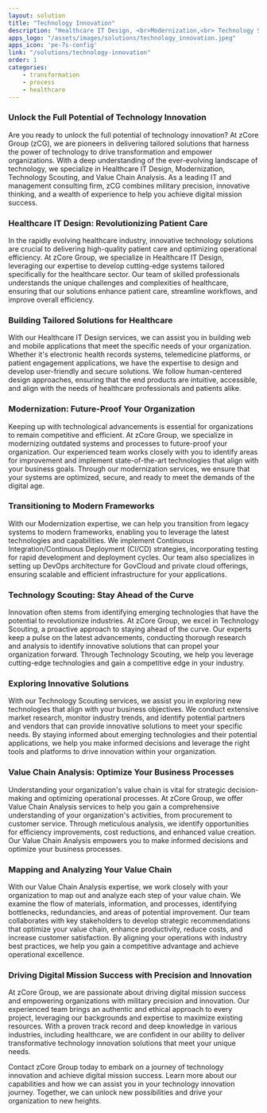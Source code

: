 ```yaml
---
layout: solution
title: "Technology Innovation"
description: "Healthcare IT Design, <br>Modernization,<br> Technology Scouting,<br>and Value Chain Analysis"
apps_logo: "/assets/images/solutions/technology_innovation.jpeg"
apps_icon: 'pe-7s-config'
link: "/solutions/technology-innovation"
order: 1
categories:
    - transformation
    - process
    - healthcare
---
```

>
### Unlock the Full Potential of Technology Innovation
Are you ready to unlock the full potential of technology innovation? At zCore Group (zCG), we are pioneers in delivering tailored solutions that harness the power of technology to drive transformation and empower organizations. With a deep understanding of the ever-evolving landscape of technology, we specialize in Healthcare IT Design, Modernization, Technology Scouting, and Value Chain Analysis. As a leading IT and management consulting firm, zCG combines military precision, innovative thinking, and a wealth of experience to help you achieve digital mission success.

### Healthcare IT Design: Revolutionizing Patient Care
In the rapidly evolving healthcare industry, innovative technology solutions are crucial to delivering high-quality patient care and optimizing operational efficiency. At zCore Group, we specialize in Healthcare IT Design, leveraging our expertise to develop cutting-edge systems tailored specifically for the healthcare sector. Our team of skilled professionals understands the unique challenges and complexities of healthcare, ensuring that our solutions enhance patient care, streamline workflows, and improve overall efficiency.

### Building Tailored Solutions for Healthcare
With our Healthcare IT Design services, we can assist you in building web and mobile applications that meet the specific needs of your organization. Whether it's electronic health records systems, telemedicine platforms, or patient engagement applications, we have the expertise to design and develop user-friendly and secure solutions. We follow human-centered design approaches, ensuring that the end products are intuitive, accessible, and align with the needs of healthcare professionals and patients alike.

### Modernization: Future-Proof Your Organization
Keeping up with technological advancements is essential for organizations to remain competitive and efficient. At zCore Group, we specialize in modernizing outdated systems and processes to future-proof your organization. Our experienced team works closely with you to identify areas for improvement and implement state-of-the-art technologies that align with your business goals. Through our modernization services, we ensure that your systems are optimized, secure, and ready to meet the demands of the digital age.

### Transitioning to Modern Frameworks
With our Modernization expertise, we can help you transition from legacy systems to modern frameworks, enabling you to leverage the latest technologies and capabilities. We implement Continuous Integration/Continuous Deployment (CI/CD) strategies, incorporating testing for rapid development and deployment cycles. Our team also specializes in setting up DevOps architecture for GovCloud and private cloud offerings, ensuring scalable and efficient infrastructure for your applications.

### Technology Scouting: Stay Ahead of the Curve
Innovation often stems from identifying emerging technologies that have the potential to revolutionize industries. At zCore Group, we excel in Technology Scouting, a proactive approach to staying ahead of the curve. Our experts keep a pulse on the latest advancements, conducting thorough research and analysis to identify innovative solutions that can propel your organization forward. Through Technology Scouting, we help you leverage cutting-edge technologies and gain a competitive edge in your industry.

### Exploring Innovative Solutions
With our Technology Scouting services, we assist you in exploring new technologies that align with your business objectives. We conduct extensive market research, monitor industry trends, and identify potential partners and vendors that can provide innovative solutions to meet your specific needs. By staying informed about emerging technologies and their potential applications, we help you make informed decisions and leverage the right tools and platforms to drive innovation within your organization.

### Value Chain Analysis: Optimize Your Business Processes
Understanding your organization's value chain is vital for strategic decision-making and optimizing operational processes. At zCore Group, we offer Value Chain Analysis services to help you gain a comprehensive understanding of your organization's activities, from procurement to customer service. Through meticulous analysis, we identify opportunities for efficiency improvements, cost reductions, and enhanced value creation. Our Value Chain Analysis empowers you to make informed decisions and optimize your business processes.

### Mapping and Analyzing Your Value Chain
With our Value Chain Analysis expertise, we work closely with your organization to map out and analyze each step of your value chain. We examine the flow of materials, information, and processes, identifying bottlenecks, redundancies, and areas of potential improvement. Our team collaborates with key stakeholders to develop strategic recommendations that optimize your value chain, enhance productivity, reduce costs, and increase customer satisfaction. By aligning your operations with industry best practices, we help you gain a competitive advantage and achieve operational excellence.

### Driving Digital Mission Success with Precision and Innovation
At zCore Group, we are passionate about driving digital mission success and empowering organizations with military precision and innovation. Our experienced team brings an authentic and ethical approach to every project, leveraging our backgrounds and expertise to maximize existing resources. With a proven track record and deep knowledge in various industries, including healthcare, we are confident in our ability to deliver transformative technology innovation solutions that meet your unique needs.

Contact zCore Group today to embark on a journey of technology innovation and achieve digital mission success. Learn more about our capabilities and how we can assist you in your technology innovation journey. Together, we can unlock new possibilities and drive your organization to new heights.
